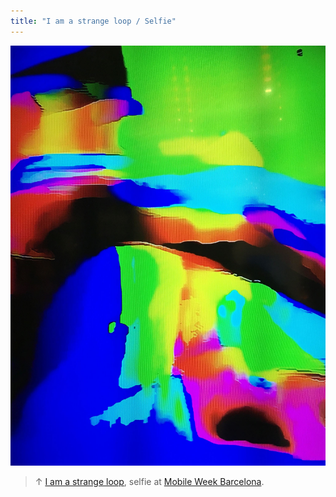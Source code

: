 ```yaml
---
title: "I am a strange loop / Selfie"
---
```

![](../assets/202104150237.jpg)

>↑ [I am a strange loop](202104150159), selfie at [Mobile Week Barcelona](202104150133).